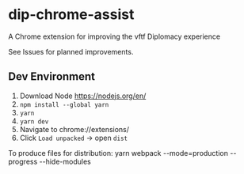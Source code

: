 # dip-chrome-assist
A Chrome extension for improving the vftf Diplomacy experience

See Issues for planned improvements.

## Dev Environment

1) Download Node https://nodejs.org/en/
2) `npm install --global yarn`
3) `yarn`
4) `yarn dev`
5) Navigate to chrome://extensions/
6) Click `Load unpacked` -> open `dist`

To produce files for distribution:  yarn webpack --mode=production --progress --hide-modules